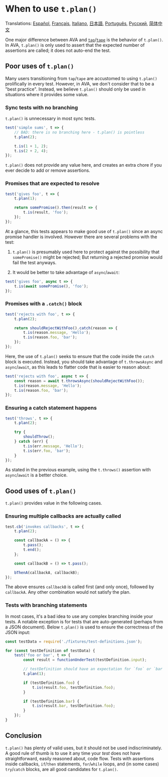 # When to use `t.plan()`

Translations: [Español](https://github.com/avajs/ava-docs/blob/master/es_ES/docs/recipes/when-to-use-plan.md), [Français](https://github.com/avajs/ava-docs/blob/master/fr_FR/docs/recipes/when-to-use-plan.md), [Italiano](https://github.com/avajs/ava-docs/blob/master/it_IT/docs/recipes/when-to-use-plan.md), [日本語](https://github.com/avajs/ava-docs/blob/master/ja_JP/docs/recipes/when-to-use-plan.md),  [Português](https://github.com/avajs/ava-docs/blob/master/pt_BR/docs/recipes/when-to-use-plan.md), [Русский](https://github.com/avajs/ava-docs/blob/master/ru_RU/docs/recipes/when-to-use-plan.md), [简体中文](https://github.com/avajs/ava-docs/blob/master/zh_CN/docs/recipes/when-to-use-plan.md)

One major difference between AVA and [`tap`](https://github.com/tapjs/node-tap)/[`tape`](https://github.com/substack/tape) is the behavior of `t.plan()`. In AVA, `t.plan()` is only used to assert that the expected number of assertions are called; it does not auto-end the test.

## Poor uses of `t.plan()`

Many users transitioning from `tap`/`tape` are accustomed to using `t.plan()` prolifically in every test. However, in AVA, we don't consider that to be a "best practice". Instead, we believe `t.plan()` should only be used in situations where it provides some value.

### Sync tests with no branching

`t.plan()` is unnecessary in most sync tests.

```js
test('simple sums', t => {
	// BAD: there is no branching here - t.plan() is pointless
	t.plan(2);

	t.is(1 + 1, 2);
	t.is(2 + 2, 4);
});
```

`t.plan()` does not provide any value here, and creates an extra chore if you ever decide to add or remove assertions.

### Promises that are expected to resolve

```js
test('gives foo', t => {
	t.plan(1);

	return somePromise().then(result => {
		t.is(result, 'foo');
	});
});
```

At a glance, this tests appears to make good use of `t.plan()` since an async promise handler is involved. However there are several problems with the test:

1. `t.plan()` is presumably used here to protect against the possibility that `somePromise()` might be rejected; But returning a rejected promise would fail the test anyways.

2. It would be better to take advantage of `async`/`await`:

```js
test('gives foo', async t => {
	t.is(await somePromise(), 'foo');
});
```

### Promises with a `.catch()` block

```js
test('rejects with foo', t => {
	t.plan(2);

	return shouldRejectWithFoo().catch(reason => {
		t.is(reason.message, 'Hello');
		t.is(reason.foo, 'bar');
	});
});
```

Here, the use of `t.plan()` seeks to ensure that the code inside the `catch` block is executed.
Instead, you should take advantage of `t.throwsAsync` and `async`/`await`, as this leads to flatter code that is easier to reason about:

```js
test('rejects with foo', async t => {
	const reason = await t.throwsAsync(shouldRejectWithFoo());
	t.is(reason.message, 'Hello');
	t.is(reason.foo, 'bar');
});
```

### Ensuring a catch statement happens

```js
test('throws', t => {
	t.plan(2);

	try {
		shouldThrow();
	} catch (err) {
		t.is(err.message, 'Hello');
		t.is(err.foo, 'bar');
	}
});
```

As stated in the previous example, using the `t.throws()` assertion with `async`/`await` is a better choice.

## Good uses of `t.plan()`

`t.plan()` provides value in the following cases.

### Ensuring multiple callbacks are actually called

```js
test.cb('invokes callbacks', t => {
	t.plan(2);

	const callbackA = () => {
		t.pass();
		t.end();
	};

	const callbackB = () => t.pass();

	bThenA(callbackA, callbackB);
});
```

The above ensures `callbackB` is called first (and only once), followed by `callbackA`. Any other combination would not satisfy the plan.

### Tests with branching statements

In most cases, it's a bad idea to use any complex branching inside your tests. A notable exception is for tests that are auto-generated (perhaps from a JSON document). Below `t.plan()` is used to ensure the correctness of the JSON input:

```js
const testData = require('./fixtures/test-definitions.json');

for (const testDefinition of testData) {
	test('foo or bar', t => {
		const result = functionUnderTest(testDefinition.input);

		// testDefinition should have an expectation for `foo` or `bar` but not both
		t.plan(1);

		if (testDefinition.foo) {
			t.is(result.foo, testDefinition.foo);
		}

		if (testDefinition.bar) {
			t.is(result.bar, testDefinition.foo);
		}
	});
}
```

## Conclusion

`t.plan()` has plenty of valid uses, but it should not be used indiscriminately. A good rule of thumb is to use it any time your *test* does not have straightforward, easily reasoned about, code flow. Tests with assertions inside callbacks, `if`/`then` statements, `for`/`while` loops, and (in some cases) `try`/`catch` blocks, are all good candidates for `t.plan()`.
